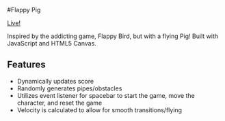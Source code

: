 #Flappy Pig

[Live!](https://flappy-pig.herokuapp.com/)

Inspired by the addicting game, Flappy Bird, but with a flying Pig! Built with JavaScript and HTML5 Canvas.

## Features
* Dynamically updates score
* Randomly generates pipes/obstacles
* Utilizes event listener for spacebar to start the game, move the character, and reset the game
* Velocity is calculated to allow for smooth transitions/flying
